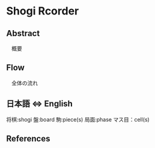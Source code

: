 # Shogi Rcorder


## Abstract
　概要


## Flow
　全体の流れ 



## 日本語 <=> English

 将棋:shogi
 盤:board
 駒:piece(s)
 局面:phase
 マス目：cell(s)



## References
